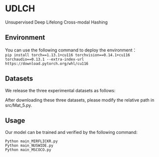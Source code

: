 # UDLCH
Unsupervised Deep Lifelong Cross-modal Hashing

## Environment
You can use the following command to deploy the environment：  
```pip install torch==1.13.1+cu116 torchvision==0.14.1+cu116 torchaudio==0.13.1 --extra-index-url https://download.pytorch.org/whl/cu116```

## Datasets
We release the three experimental datasets as follows:  
  
After downloading these three datasets, please modify the relative path in src/Mat_5.py.
## Usage
Our model can be trained and verified by the following command:
```
Python main_MIRFLICKR.py
Python main_NUSWIDE.py
Python main_MSCOCO.py
```
